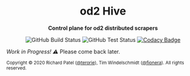 <div align="center">
  <h1>od2 Hive</h1>
  <p>
    <strong>Control plane for od2 distributed scrapers</strong>
  </p>
  <p>
    <img alt="GitHub Build Status" src="https://github.com/od2/hive/workflows/Build/badge.svg" />
    <img alt="GitHub Test Status" src="https://github.com/od2/hive/workflows/Test/badge.svg" />
    <a href="https://app.codacy.com/gh/od2/hive?utm_source=github.com&utm_medium=referral&utm_content=od2/hive&utm_campaign=Badge_Grade">
      <img alt="Codacy Badge" src="https://api.codacy.com/project/badge/Grade/723d71c138c24f45bdd390b7ff253a1d" />
    </a>
  </p>
</div>

_Work in Progress! :warning:_ Please come back later.

<small>Copyright © 2020 Richard Patel ([@terorie][@terorie]), Tim Windelschmidt ([@fionera][@fionera]). All rights reserved.</small>

  [@terorie]: https://github.com/terorie
  [@fionera]: https://github.com/fionera
